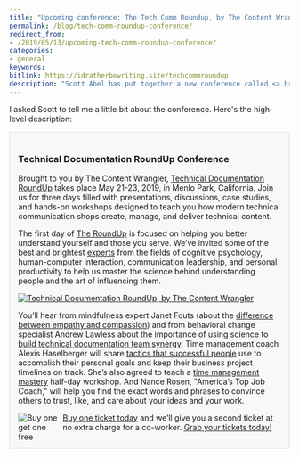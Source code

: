 ```yaml
---
title: "Upcoming conference: The Tech Comm Roundup, by The Content Wrangler"
permalink: /blog/tech-comm-roundup-conference/
redirect_from:
- /2019/05/13/upcoming-tech-comm-roundup-conference/
categories:
- general
keywords:
bitlink: https://idratherbewriting.site/techcommroundup
description: "Scott Abel has put together a new conference called <a href='https://technicaldocumentationroundup.com/'>Technical Documentation Roundup</a>, held May 21-23, 2019, in Menlo Park, California. If you're interested in attending the conference, there's currently an opportunity to get two tickets for the price of one."
---
```


I asked Scott to tell me a little bit about the conference. Here's the high-level description:

<div style="background-color: #f8f8f8; border: 1px solid #dedede; padding: 15px; margin: 15px 0px;">

<h3>Technical Documentation RoundUp Conference</h3>
<p>Brought to you by The Content Wrangler, <a rel="nofollow" href="https://technicaldocumentationroundup.com/">Technical Documentation RoundUp</a> takes place May 21-23, 2019, in Menlo Park, California. Join us for three days filled with presentations, discussions, case studies, and hands-on workshops designed to teach you how modern technical communication shops create, manage, and deliver technical content.</p>

<p>The first day of <a rel="nofollow" href="https://technicaldocumentationroundup.com/">The RoundUp</a> is focused on helping you better understand yourself and those you serve. We’ve invited some of the best and brightest <a rel="nofollow" href="https://technicaldocumentationroundup.com/conference/presenters">experts</a> from the fields of cognitive psychology, human-computer interaction, communication leadership, and personal productivity to help us master the science behind understanding people and the art of influencing them.</p>

<p><a rel="nofollow" href="https://technicaldocumentationroundup.com/"><img src="https://idratherbewritingmedia.com/images/techcomm-roundup.png" alt="Technical Documentation RoundUp, by The Content Wrangler" /></a></p>

<p>You’ll hear from mindfulness expert Janet Fouts (about the <a rel="nofollow" href="https://technicaldocumentationroundup.com/conference/sessions/5c731c92bb5c2269fb177e85">difference between empathy and compassion</a>) and from behavioral change specialist Andrew Lawless about the importance of using science to <a rel="nofollow" href="https://technicaldocumentationroundup.com/conference/sessions/5c731f57bb5c2267242775c9">build technical documentation team synergy</a>. Time management coach Alexis Haselberger will share <a rel="nofollow" href="https://technicaldocumentationroundup.com/conference/sessions/5c71793c83f45f2a4805f7e7">tactics that successful people</a> use to accomplish their personal goals and keep their business project timelines on track. She’s also agreed to teach a <a rel="nofollow" href="https://technicaldocumentationroundup.com/conference/sessions/5c734353bb5c225bc95ba814">time management mastery</a> half-day workshop. And Nance Rosen, "America’s Top Job Coach," will help you find the exact words and phrases to convince others to trust, like, and care about your ideas and your work.</p>

<p><a rel="nofollow" href="https://technicaldocumentationroundup.com/"><img style="float: left; max-width: 75px; margin: 0px; padding-right: 5px;" src="https://idratherbewritingmedia.com/images/buyonegetonefree.png" alt="Buy one get one free" /></a></p>

<p><a rel="nofollow" href="https://technicaldocumentationroundup.com/">Buy one ticket today</a> and we’ll give you a second ticket at no extra charge for a co-worker. <a rel="nofollow" href="https://technicaldocumentationroundup.com/">Grab your tickets today!</a></p>

</div>

